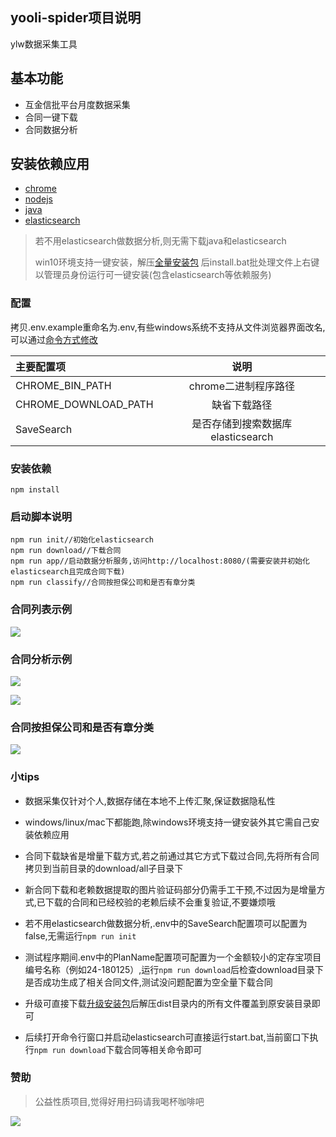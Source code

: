 yooli-spider项目说明
-----
ylw数据采集工具

## 基本功能

+ 互金信批平台月度数据采集
+ 合同一键下载
+ 合同数据分析


## 安装依赖应用

* [chrome](https://www.google.cn/intl/zh-CN/chrome/)
* [nodejs](https://nodejs.org/zh-cn/)
* [java](https://www.java.com/zh_CN/download/)
* [elasticsearch](https://www.elastic.co/cn/downloads/elasticsearch)

> 若不用elasticsearch做数据分析,则无需下载java和elasticsearch
>
> win10环境支持一键安装，解压[全量安装包](https://hk5.yrong.space/release_full.zip) 后install.bat批处理文件上右键以管理员身份运行可一键安装(包含elasticsearch等依赖服务)

### 配置

拷贝.env.example重命名为.env,有些windows系统不支持从文件浏览器界面改名,可以通过[命令方式修改](https://www.cnblogs.com/shangdawei/archive/2012/12/16/2820219.html)

|主要配置项 | 说明|
|:------|:-------:| 
|CHROME\_BIN\_PATH                |chrome二进制程序路径|
|CHROME\_DOWNLOAD\_PATH                |缺省下载路径|
|SaveSearch                |是否存储到搜索数据库elasticsearch|



### 安装依赖

```
npm install
```

### 启动脚本说明

```
npm run init//初始化elasticsearch
npm run download//下载合同
npm run app//启动数据分析服务,访问http://localhost:8080/(需要安装并初始化elasticsearch且完成合同下载)
npm run classify//合同按担保公司和是否有章分类
```

### 合同列表示例

![](detail.png)

### 合同分析示例

![](analysis.png)

![](assurance.png)

### 合同按担保公司和是否有章分类

![](classify.png)

### 小tips

* 数据采集仅针对个人,数据存储在本地不上传汇聚,保证数据隐私性

* windows/linux/mac下都能跑,除windows环境支持一键安装外其它需自己安装依赖应用

* 合同下载缺省是增量下载方式,若之前通过其它方式下载过合同,先将所有合同拷贝到当前目录的download/all子目录下

* 新合同下载和老赖数据提取的图片验证码部分仍需手工干预,不过因为是增量方式,已下载的合同和已经校验的老赖后续不会重复验证,不要嫌烦哦

* 若不用elasticsearch做数据分析,.env中的SaveSearch配置项可以配置为false,无需运行`npm run init`

* 测试程序期间.env中的PlanName配置项可配置为一个金额较小的定存宝项目编号名称（例如24-180125）,运行`npm run download`后检查download目录下是否成功生成了相关合同文件,测试没问题配置为空全量下载合同

* 升级可直接下载[升级安装包](https://hk5.yrong.space/release.zip)后解压dist目录内的所有文件覆盖到原安装目录即可

* 后续打开命令行窗口并启动elasticsearch可直接运行start.bat,当前窗口下执行`npm run download`下载合同等相关命令即可 

 

### 赞助

> 公益性质项目,觉得好用扫码请我喝杯咖啡吧

![](appreciate.jpg)

